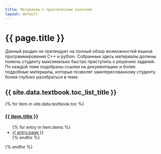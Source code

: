 ```yaml
---
title: Материалы к практическим занятиям
layout: default
---
```


# {{ page.title }}

Данный раздел не претендует на полный обзор возможностей языков программирования C++ и python. Собранные здесь материалы должны помочь студенту максимально быстро приступить к решению заданий. По каждой теме подобраны ссылки на документацию и более подробные материалы, которые позволят заинтересованному студенту более глубоко разобраться в теме.

<h2>{{ site.data.textbook.toc_list_title }}</h2>
{% for item in site.data.textbook.toc %}
  <h3><a href="{{entry.url }}">{{ item.title }}</a></h3>
  <ul>
  {% for entry in item.items %}
    <li><a href="{{ entry.url }}">{{ entry.page }}</a></li>
  {% endfor %}
  </ul>
{% endfor %}
